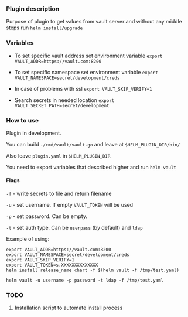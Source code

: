 ### Plugin description

Purpose of plugin to get values from vault server and without any middle steps
run ```helm install/upgrade```

### Variables

- To set specific vault address set environment variable
  ```export VAULT_ADDR=https://vault.com:8200```

- To set specific namespace set environment variable
  ```export VAULT_NAMESPACE=secret/development/creds```

- In case of problems with ssl
  ```export VAULT_SKIP_VERIFY=1```
  
- Search secrets in needed location
  ```export VAULT_SECRET_PATH=secret/development```
  
### How to use

Plugin in development.

You can build ```./cmd/vault/vault.go``` and leave at ```$HELM_PLUGIN_DIR/bin/```

Also leave ```plugin.yaml``` in ```$HELM_PLUGIN_DIR```

You need to export variables that described higher and run ```helm vault```

#### Flags

```-f``` - write secrets to file and return filename

```-u``` - set username. If empty ```VAULT_TOKEN``` will be used

```-p``` - set password. Can be empty.

```-t``` - set auth type. Can be ```userpass```  (by default) and ```ldap```

Example of using:

```
export VAULT_ADDR=https://vault.com:8200
export VAULT_NAMESPACE=secret/development/creds
export VAULT_SKIP_VERIFY=1
export VAULT_TOKEN=s.XXXXXXXXXXXXXX
helm install release_name chart -f $(helm vault -f /tmp/test.yaml)
```

```
helm vault -u username -p password -t ldap -f /tmp/test.yaml 
```

### TODO

1. Installation script to automate install process